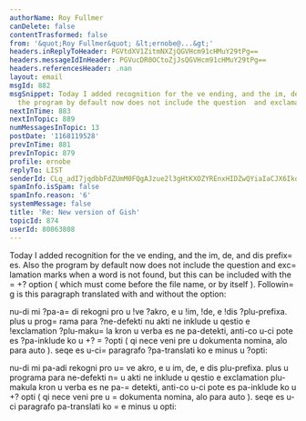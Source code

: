 ```yaml
---
authorName: Roy Fullmer
canDelete: false
contentTrasformed: false
from: '&quot;Roy Fullmer&quot; &lt;ernobe@...&gt;'
headers.inReplyToHeader: PGVtdXV1ZitmNXZjQGVHcm91cHMuY29tPg==
headers.messageIdInHeader: PGVucDR0OCtoZjJsQGVHcm91cHMuY29tPg==
headers.referencesHeader: .nan
layout: email
msgId: 882
msgSnippet: Today I added recognition for the ve ending, and the im, de, and dis prefixes.  Also
  the program by default now does not include the question  and exclamation
nextInTime: 883
nextInTopic: 889
numMessagesInTopic: 13
postDate: '1168119528'
prevInTime: 881
prevInTopic: 879
profile: ernobe
replyTo: LIST
senderId: CLq_adI7jqdbbFdZUmM0FQgAJzue2l3gHtKXOZYREnxHIDZwQYiaIaCJX6IkowvkJcIFa5SNs1XWxBKy638BKkFXw8lNabo
spamInfo.isSpam: false
spamInfo.reason: '6'
systemMessage: false
title: 'Re: New version of Gish'
topicId: 874
userId: 80863808
---
```


Today I added recognition for the ve ending, and the im, de, and dis
prefix=
es.  Also the program by default now does not include the
question  and exc=
lamation marks when a word is not found, but this can
be included with the =
+? option ( which must come before the file name,
or by itself ).  Followin=
g is this paragraph translated with and
without the option:

nu-di mi ?pa-a=
di rekogni pro u !ve ?akro, e u !im, !de, e !dis
?plu-prefixa.  plus u prog=
rama para ?ne-defekti nu akti ne inklude u
qestio  e !exclamation ?plu-maku=
la kron u verba es ne pa-detekti,
anti-co u-ci pote es ?pa-inklude ko u +? =
?opti ( qi nece veni pre u
dokumenta nomina, alo para auto ).  seqe es u-ci=
 paragrafo
?pa-translati ko e minus u ?opti:

nu-di mi pa-adi rekogni pro u=
 ve akro, e u im, de, e dis plu-prefixa.
 plus u programa para ne-defekti n=
u akti ne inklude u qestio  e
exclamation plu-makula kron u verba es ne pa-=
detekti, anti-co u-ci
pote es pa-inklude ko u +? opti ( qi nece veni pre u =
dokumenta nomina,
alo para auto ).  seqe es u-ci paragrafo pa-translati ko =
e minus u opti:







